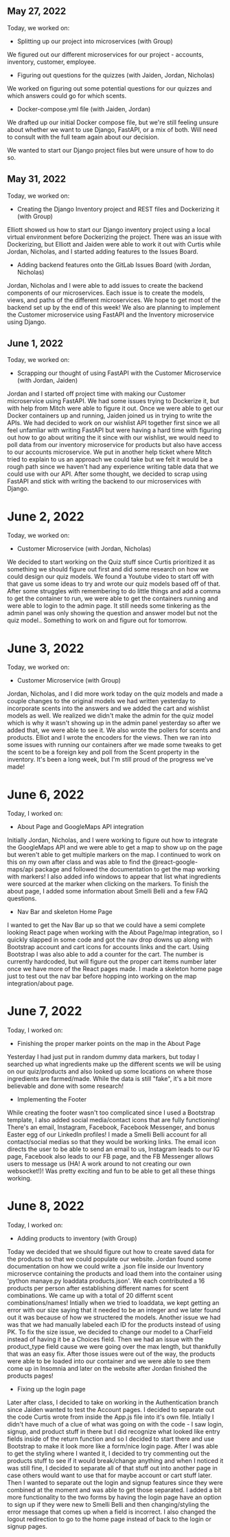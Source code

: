 ## May 27, 2022

Today, we worked on:

- Splitting up our project into microservices (with Group)

We figured out our different microservices for our project - accounts, inventory, customer, employee.

- Figuring out questions for the quizzes (with Jaiden, Jordan, Nicholas)

We worked on figuring out some potential questions for our quizzes and which answers could go for which scents.

- Docker-compose.yml file (with Jaiden, Jordan)

We drafted up our initial Docker compose file, but we're still feeling unsure about whether we want to use Django, FastAPI, or a mix of both. Will need to consult with the full team again about our decision.

We wanted to start our Django project files but were unsure of how to do so.

## May 31, 2022

Today, we worked on:

- Creating the Django Inventory project and REST files and Dockerizing it (with Group)

Elliott showed us how to start our Django inventory project using a local virtual environment before Dockerizing the project. There was an issue with Dockerizing, but Elliott and Jaiden were able to work it out with Curtis while Jordan, Nicholas, and I started adding features to the Issues Board.

- Adding backend features onto the GitLab Issues Board (with Jordan, Nicholas)

Jordan, Nicholas and I were able to add issues to create the backend components of our microservices. Each issue is to create the models, views, and paths of the different microservices. We hope to get most of the backend set up by the end of this week!
We also are planning to implement the Customer microservice using FastAPI and the Inventory microservice using Django.

## June 1, 2022

Today, we worked on:

- Scrapping our thought of using FastAPI with the Customer Microservice (with Jordan, Jaiden)

Jordan and I started off project time with making our Customer microservice using FastAPI. We had some issues trying to Dockerize it, but with help from Mitch were able to figure it out. Once we were able to get our Docker containers up and running, Jaiden joined us in trying to write the APIs. We had decided to work on our wishlist API together first since we all feel unfamliar with writing FastAPI but were having a hard time with figuring out how to go about writing the it since with our wishlist, we would need to poll data from our inventory microservice for products but also have access to our accounts microservice. We put in another help ticket where Mitch tried to explain to us an approach we could take but we felt it would be a rough path since we haven't had any experience writing table data that we could use with our API. After some thought, we decided to scrap using FastAPI and stick with writing the backend to our microservices with Django.

# June 2, 2022

Today, we worked on:

- Customer Microservice (with Jordan, Nicholas)

We decided to start working on the Quiz stuff since Curtis prioritized it as something we should figure out first and did some research on how we could design our quiz models. We found a Youtube video to start off with that gave us some ideas to try and wrote our quiz models based off of that. After some struggles with remembering to do little things and add a comma to get the container to run, we were able to get the containers running and were able to login to the admin page. It still needs some tinkering as the admin panel was only showing the question and answer model but not the quiz model.. Something to work on and figure out for tomorrow.

# June 3, 2022

Today, we worked on:

- Customer Microservice (with Group)

Jordan, Nicholas, and I did more work today on the quiz models and made a couple changes to the original models we had written yesterday to incorporate scents into the answers and we added the cart and wishlist models as well. We realized we didn't make the admin for the quiz model which is why it wasn't showing up in the admin panel yesterday so after we added that, we were able to see it. We also wrote the pollers for scents and products. Elliot and I wrote the encoders for the views. Then we ran into some issues with running our containers after we made some tweaks to get the scent to be a foreign key and poll from the Scent property in the inventory. It's been a long week, but I'm still proud of the progress we've made!

# June 6, 2022

Today, I worked on:

- About Page and GoogleMaps API integration

Initially Jordan, Nicholas, and I were working to figure out how to integrate the GoogleMaps API and we were able to get a map to show up on the page but weren't able to get multiple markers on the map. I continued to work on this on my own after class and was able to find the @react-google-maps/api package and followed the documentation to get the map working with markers! I also added info windows to appear that list what ingredients were sourced at the marker when clicking on the markers. To finish the about page, I added some information about Smelli Belli and a few FAQ questions.

- Nav Bar and skeleton Home Page

I wanted to get the Nav Bar up so that we could have a semi complete looking React page when working with the About Page/map integration, so I quickly slapped in some code and got the nav drop downs up along with Bootstrap account and cart icons for accounts links and the cart. Using Bootstrap I was also able to add a counter for the cart. The number is currently hardcoded, but will figure out the proper cart items number later once we have more of the React pages made. I made a skeleton home page just to test out the nav bar before hopping into working on the map integration/about page.

# June 7, 2022

Today, I worked on:

- Finishing the proper marker points on the map in the About Page

Yesterday I had just put in random dummy data markers, but today I searched up what ingredients make up the different scents we will be using on our quiz/products and also looked up some locations on where those ingredients are farmed/made. While the data is still "fake", it's a bit more believable and done with some research!

- Implementing the Footer

While creating the footer wasn't too complicated since I used a Bootstrap template, I also added social media/contact icons that are fully functioning! There's an email, Instagram, Facebook, Facebook Messenger, and bonus Easter egg of our LinkedIn profiles! I made a Smelli Belli account for all contact/social medias so that they would be working links. The email icon directs the user to be able to send an email to us, Instagram leads to our IG page, Facebook also leads to our FB page, and the FB Messenger allows users to message us (HA! A work around to not creating our own websocket!)! Was pretty exciting and fun to be able to get all these things working.

# June 8, 2022

Today, I worked on:

- Adding products to inventory (with Group)

Today we decided that we should figure out how to create saved data for the products so that we could populate our website. Jordan found some documentation on how we could write a .json file inside our Inventory microservce containing the products and load them into the container using 'python manaye.py loaddata products.json'. We each contributed a 16 products per person after establishing different names for scent combinations. We came up with a total of 20 differnt scent combinations/names! Intially when we tried to loaddata, we kept getting an error with our size saying that it needed to be an integer and we later found out it was because of how we structered the models. Another issue we had was that we had manually labeled each ID for the products instead of using PK. To fix the size issue, we decided to change our model to a CharField instead of having it be a Choices field. Then we had an issue with the product_type field cause we were going over the max length, but thankfully that was an easy fix. After those issues were out of the way, the products were able to be loaded into our container and we were able to see them come up in Insomnia and later on the website after Jordan finished the products pages!

- Fixing up the login page

Later after class, I decided to take on working in the Authentication branch since Jaiden wanted to test the Account pages. I decided to separate out the code Curtis wrote from inside the App.js file into it's own file. Intially I didn't have much of a clue of what was going on with the code - I saw login, signup, and product stuff in there but I did recognize what looked like entry fields inside of the return function and so I decided to start there and use Bootstrap to make it look more like a form/nice login page. After I was able to get the styling where I wanted it, I decided to try commenting out the products stuff to see if it would break/change anything and when I noticed it was still fine, I decided to separate all of that stuff out into another page in case others would want to use that for maybe account or cart stuff later. Then I wanted to separate out the login and signup features since they were combined at the moment and was able to get those separated. I added a bit more functionality to the two forms by having the login page have an option to sign up if they were new to Smelli Belli and then changing/styling the error message that comes up when a field is incorrect. I also changed the logout redirection to go to the home page instead of back to the login or signup pages.
